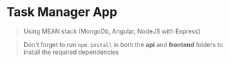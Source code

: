 # Task Manager App

> Using MEAN stack (MongoDb, Angular, NodeJS with Express)

> Don't forget to run `npm install` in both the **api** and **frontend** folders to install the required dependencies